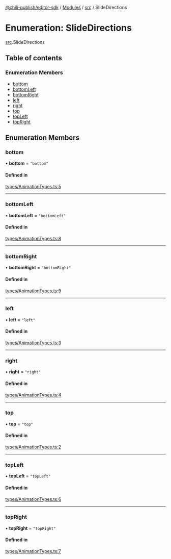 [@chili-publish/editor-sdk](../README.md) / [Modules](../modules.md) / [src](../modules/src.md) / SlideDirections

# Enumeration: SlideDirections

[src](../modules/src.md).SlideDirections

## Table of contents

### Enumeration Members

- [bottom](src.SlideDirections.md#bottom)
- [bottomLeft](src.SlideDirections.md#bottomleft)
- [bottomRight](src.SlideDirections.md#bottomright)
- [left](src.SlideDirections.md#left)
- [right](src.SlideDirections.md#right)
- [top](src.SlideDirections.md#top)
- [topLeft](src.SlideDirections.md#topleft)
- [topRight](src.SlideDirections.md#topright)

## Enumeration Members

### bottom

• **bottom** = ``"bottom"``

#### Defined in

[types/AnimationTypes.ts:5](https://github.com/chili-publish/editor-sdk/blob/bc89ed1/types/AnimationTypes.ts#L5)

___

### bottomLeft

• **bottomLeft** = ``"bottomLeft"``

#### Defined in

[types/AnimationTypes.ts:8](https://github.com/chili-publish/editor-sdk/blob/bc89ed1/types/AnimationTypes.ts#L8)

___

### bottomRight

• **bottomRight** = ``"bottomRight"``

#### Defined in

[types/AnimationTypes.ts:9](https://github.com/chili-publish/editor-sdk/blob/bc89ed1/types/AnimationTypes.ts#L9)

___

### left

• **left** = ``"left"``

#### Defined in

[types/AnimationTypes.ts:3](https://github.com/chili-publish/editor-sdk/blob/bc89ed1/types/AnimationTypes.ts#L3)

___

### right

• **right** = ``"right"``

#### Defined in

[types/AnimationTypes.ts:4](https://github.com/chili-publish/editor-sdk/blob/bc89ed1/types/AnimationTypes.ts#L4)

___

### top

• **top** = ``"top"``

#### Defined in

[types/AnimationTypes.ts:2](https://github.com/chili-publish/editor-sdk/blob/bc89ed1/types/AnimationTypes.ts#L2)

___

### topLeft

• **topLeft** = ``"topLeft"``

#### Defined in

[types/AnimationTypes.ts:6](https://github.com/chili-publish/editor-sdk/blob/bc89ed1/types/AnimationTypes.ts#L6)

___

### topRight

• **topRight** = ``"topRight"``

#### Defined in

[types/AnimationTypes.ts:7](https://github.com/chili-publish/editor-sdk/blob/bc89ed1/types/AnimationTypes.ts#L7)
